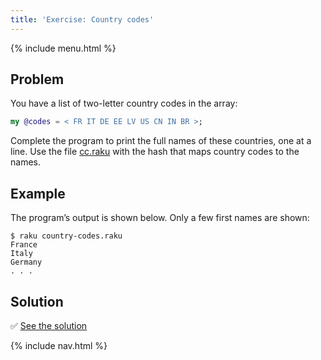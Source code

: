 ```yaml
---
title: 'Exercise: Country codes'
---
```


{% include menu.html %}

## Problem

You have a list of two-letter country codes in the array:

```raku
my @codes = < FR IT DE EE LV US CN IN BR >;
```

Complete the program to print the full names of these countries, one at a line. Use the file [cc.raku](https://github.com/ash/raku-course/blob/master/essentials/associatives/exercises/country-codes/cc.raku) with the hash that maps country codes to the names.

## Example

The program’s output is shown below. Only a few first names are shown:

```console
$ raku country-codes.raku
France
Italy
Germany
. . .
```

## Solution

✅ [See the solution](solution)

{% include nav.html %}